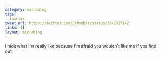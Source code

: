```yaml
---
category: microblog
tags:
- twitter
tweet_url: https://twitter.com/ExMember/status/3842937142
links: []
layout: microblog
---
```

I hide what I'm really like because I'm afraid you wouldn't like me if you find out.
